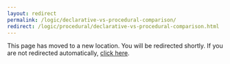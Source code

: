 ```yaml
---
layout: redirect
permalink: /logic/declarative-vs-procedural-comparison/
redirect: /logic/procedural/declarative-vs-procedural-comparison.html
---
```


This page has moved to a new location. You will be redirected shortly. If you are not redirected automatically, [click here](/logic/procedural/declarative-vs-procedural-comparison.html).